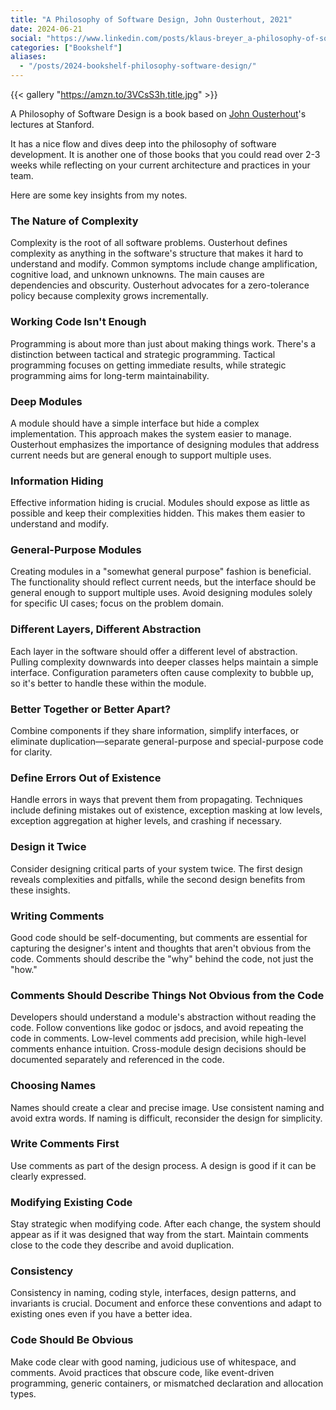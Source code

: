 ```yaml
---
title: "A Philosophy of Software Design, John Ousterhout, 2021"
date: 2024-06-21
social: "https://www.linkedin.com/posts/klaus-breyer_a-philosophy-of-software-design-john-ousterhout-activity-7209854295003877376-gbiQ?"
categories: ["Bookshelf"]
aliases:
  - "/posts/2024-bookshelf-philosophy-software-design/"
---
```


{{< gallery "https://amzn.to/3VCsS3h,title.jpg" >}}

A Philosophy of Software Design is a book based on [John Ousterhout](https://en.wikipedia.org/wiki/John_Ousterhout)'s lectures at Stanford.

It has a nice flow and dives deep into the philosophy of software development. It is another one of those books that you could read over 2-3 weeks while reflecting on your current architecture and practices in your team.

Here are some key insights from my notes.

### The Nature of Complexity

Complexity is the root of all software problems. Ousterhout defines complexity as anything in the software's structure that makes it hard to understand and modify. Common symptoms include change amplification, cognitive load, and unknown unknowns. The main causes are dependencies and obscurity. Ousterhout advocates for a zero-tolerance policy because complexity grows incrementally.

### Working Code Isn't Enough

Programming is about more than just about making things work. There's a distinction between tactical and strategic programming. Tactical programming focuses on getting immediate results, while strategic programming aims for long-term maintainability.

### Deep Modules

A module should have a simple interface but hide a complex implementation. This approach makes the system easier to manage. Ousterhout emphasizes the importance of designing modules that address current needs but are general enough to support multiple uses.

### Information Hiding

Effective information hiding is crucial. Modules should expose as little as possible and keep their complexities hidden. This makes them easier to understand and modify.

### General-Purpose Modules

Creating modules in a "somewhat general purpose" fashion is beneficial. The functionality should reflect current needs, but the interface should be general enough to support multiple uses. Avoid designing modules solely for specific UI cases; focus on the problem domain.

### Different Layers, Different Abstraction

Each layer in the software should offer a different level of abstraction. Pulling complexity downwards into deeper classes helps maintain a simple interface. Configuration parameters often cause complexity to bubble up, so it's better to handle these within the module.

### Better Together or Better Apart?

Combine components if they share information, simplify interfaces, or eliminate duplication—separate general-purpose and special-purpose code for clarity.

### Define Errors Out of Existence

Handle errors in ways that prevent them from propagating. Techniques include defining mistakes out of existence, exception masking at low levels, exception aggregation at higher levels, and crashing if necessary.

### Design it Twice

Consider designing critical parts of your system twice. The first design reveals complexities and pitfalls, while the second design benefits from these insights.

### Writing Comments

Good code should be self-documenting, but comments are essential for capturing the designer's intent and thoughts that aren't obvious from the code. Comments should describe the "why" behind the code, not just the "how."

### Comments Should Describe Things Not Obvious from the Code

Developers should understand a module's abstraction without reading the code. Follow conventions like godoc or jsdocs, and avoid repeating the code in comments. Low-level comments add precision, while high-level comments enhance intuition. Cross-module design decisions should be documented separately and referenced in the code.

### Choosing Names

Names should create a clear and precise image. Use consistent naming and avoid extra words. If naming is difficult, reconsider the design for simplicity.

### Write Comments First

Use comments as part of the design process. A design is good if it can be clearly expressed.

### Modifying Existing Code

Stay strategic when modifying code. After each change, the system should appear as if it was designed that way from the start. Maintain comments close to the code they describe and avoid duplication.

### Consistency

Consistency in naming, coding style, interfaces, design patterns, and invariants is crucial. Document and enforce these conventions and adapt to existing ones even if you have a better idea.

### Code Should Be Obvious

Make code clear with good naming, judicious use of whitespace, and comments. Avoid practices that obscure code, like event-driven programming, generic containers, or mismatched declaration and allocation types.
